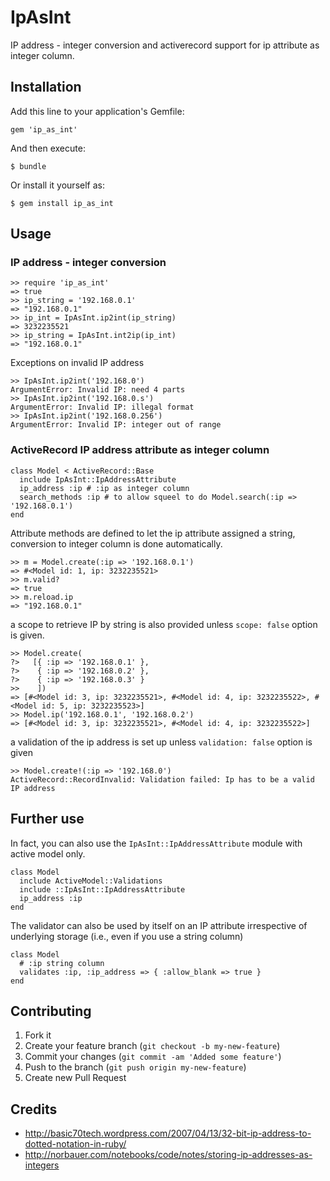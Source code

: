 # IpAsInt

IP address - integer conversion and activerecord support for ip attribute as integer column.

## Installation

Add this line to your application's Gemfile:

    gem 'ip_as_int'

And then execute:

    $ bundle

Or install it yourself as:

    $ gem install ip_as_int

## Usage

### IP address - integer conversion

    >> require 'ip_as_int'
    => true
    >> ip_string = '192.168.0.1'
    => "192.168.0.1"
    >> ip_int = IpAsInt.ip2int(ip_string)
    => 3232235521
    >> ip_string = IpAsInt.int2ip(ip_int)
    => "192.168.0.1"

Exceptions on invalid IP address

    >> IpAsInt.ip2int('192.168.0')
    ArgumentError: Invalid IP: need 4 parts
    >> IpAsInt.ip2int('192.168.0.s')
    ArgumentError: Invalid IP: illegal format
    >> IpAsInt.ip2int('192.168.0.256')
    ArgumentError: Invalid IP: integer out of range

### ActiveRecord IP address attribute as integer column

    class Model < ActiveRecord::Base
      include IpAsInt::IpAddressAttribute
      ip_address :ip # :ip as integer column
      search_methods :ip # to allow squeel to do Model.search(:ip => '192.168.0.1')
    end

Attribute methods are defined to let the ip attribute assigned a string, conversion to integer column is done automatically.

    >> m = Model.create(:ip => '192.168.0.1')
    => #<Model id: 1, ip: 3232235521>
    >> m.valid?
    => true
    >> m.reload.ip
    => "192.168.0.1"

a scope to retrieve IP by string is also provided unless `scope: false` option is given.

    >> Model.create(
    ?>   [{ :ip => '192.168.0.1' },
    ?>    { :ip => '192.168.0.2' },
    ?>    { :ip => '192.168.0.3' }
    >>    ])
    => [#<Model id: 3, ip: 3232235521>, #<Model id: 4, ip: 3232235522>, #<Model id: 5, ip: 3232235523>]
    >> Model.ip('192.168.0.1', '192.168.0.2')
    => [#<Model id: 3, ip: 3232235521>, #<Model id: 4, ip: 3232235522>]

a validation of the ip address is set up unless `validation: false` option is given

    >> Model.create!(:ip => '192.168.0')
    ActiveRecord::RecordInvalid: Validation failed: Ip has to be a valid IP address

## Further use 

In fact, you can also use the `IpAsInt::IpAddressAttribute` module with active model only. 

    class Model
      include ActiveModel::Validations
      include ::IpAsInt::IpAddressAttribute
      ip_address :ip
    end

The validator can also be used by itself on an IP attribute irrespective of underlying storage (i.e., even if you use a string column)

    class Model
      # :ip string column
      validates :ip, :ip_address => { :allow_blank => true }
    end

## Contributing

1. Fork it
2. Create your feature branch (`git checkout -b my-new-feature`)
3. Commit your changes (`git commit -am 'Added some feature'`)
4. Push to the branch (`git push origin my-new-feature`)
5. Create new Pull Request

## Credits

- http://basic70tech.wordpress.com/2007/04/13/32-bit-ip-address-to-dotted-notation-in-ruby/
- http://norbauer.com/notebooks/code/notes/storing-ip-addresses-as-integers
